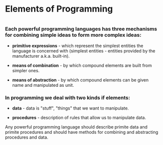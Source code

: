 <h1>Elements of Programming<h1>

<h3>Each powerful programming languages has three mechanisms for combining
simple ideas to form more complex ideas:</h3>

* **primitive expressions** - which represent the simplest entities the
    language is concerned with (simplest entities - entities provided
    by the manufacturer a.k.a. built-in).

* **means of combination** - by which compound elements are built from simpler
    ones.

* **means of abstraction** - by which compound elements can be given name and 
    manipulated as unit.


<h3>In programming we deal with two kinds if elements:</h3>

* **data** - data is "stuff", "things" that we want to manipulate.

* **procedures** - description of rules that allow us to manipulate data.

Any powerful programming language should describe primite data and primite 
procedures and should have methods for combining and abstracting procedures 
and data. 


